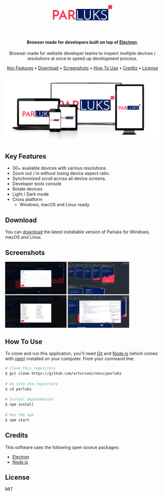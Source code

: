 
<h1 align="center">
  <a href="https://github.com/arturssmirnovs/parluks"><img src="https://raw.githubusercontent.com/arturssmirnovs/parluks/main/src/images/logo.png" alt="PARLUKS" width="200"></a>
  <br/>
  <br/>
</h1>

<h4 align="center">Browser made for developers built on top of <a href="http://electron.atom.io" target="_blank">Electron</a>.</h4>

<p align="center">Browser made for website developer teams to inspect multiple devices / resolutions at once to speed up development process.</p>

<p align="center">
  <a href="#key-features">Key Features</a> •
  <a href="#download">Download</a> •
  <a href="#screenshots">Screenshots</a> •
  <a href="#how-to-use">How To Use</a> •
  <a href="#credits">Credits</a> •
  <a href="#license">License</a>
</p>

![screenshot](https://raw.githubusercontent.com/arturssmirnovs/parluks/main/assets/6.png)

## Key Features

* 30+ available devices with various resolutions
* Zoom out / in without losing device aspect ratio.
* Synchronized scroll across all device screens.
* Developer tools console
* Rotate devices
* Light / Dark mode
* Cross platform
  - Windows, macOS and Linux ready.

## Download

You can [download](https://github.com/arturssmirnovs/parluks/releases/tag/1.0) the latest installable version of Parluks for Windows, macOS and Linux.

## Screenshots

<div align="left">
    <img src="https://raw.githubusercontent.com/arturssmirnovs/parluks/main/assets/1.png" width="200px">
    <img src="https://raw.githubusercontent.com/arturssmirnovs/parluks/main/assets/4.png" width="200px">
    <img src="https://raw.githubusercontent.com/arturssmirnovs/parluks/main/assets/3.png" width="200px">
    <img src="https://raw.githubusercontent.com/arturssmirnovs/parluks/main/assets/5.png" width="200px">
</div>


## How To Use

To clone and run this application, you'll need [Git](https://git-scm.com) and [Node.js](https://nodejs.org/en/download/) (which comes with [npm](http://npmjs.com)) installed on your computer. From your command line:

```bash
# Clone this repository
$ git clone https://github.com/arturssmirnovs/parluks

# Go into the repository
$ cd parluks

# Install dependencies
$ npm install

# Run the app
$ npm start
```

## Credits

This software uses the following open source packages:

- [Electron](http://electron.atom.io/)
- [Node.js](https://nodejs.org/)

## License

MIT
